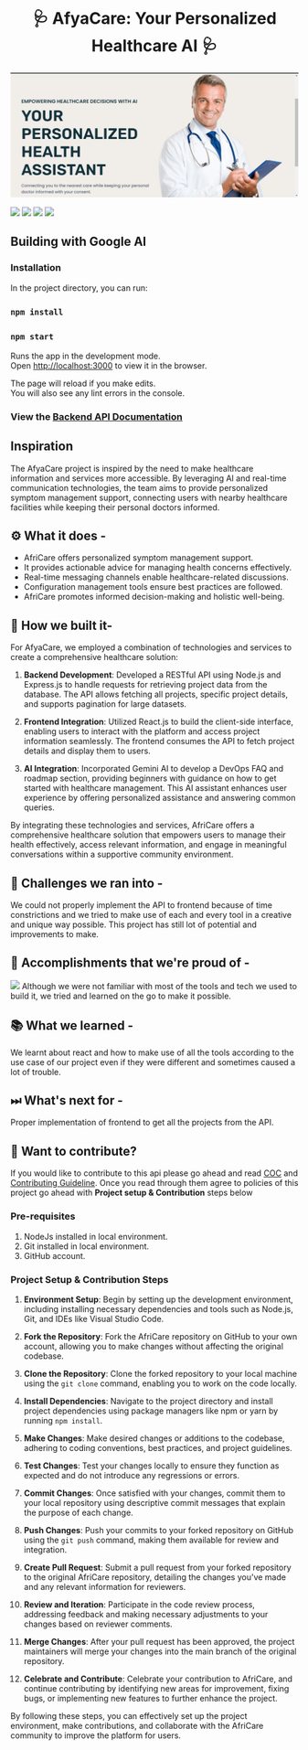 
<h1 align="center"> 🩺 AfyaCare: Your Personalized Healthcare AI 🩺 </h1>

<img src="src/Landing_page/assets/WhatsApp Image 2024-05-11 at 14.25.59_89c3ede4.jpg" alt="WhatsApp Image">

<a href="https://github.com/starlightknown/LearnScape"><img src="https://badges.frapsoft.com/os/v1/open-source.svg?v=103"></a>
<a href="https://github.com/starlightknown/LearnScape"><img src="https://img.shields.io/badge/Built%20by-developers%20%3C%2F%3E-0059b3"></a>
<a href="https://github.com/starlightknown/LearnScape"><img src="https://img.shields.io/static/v1.svg?label=Contributions&message=Welcome&color=yellow"></a>
<a href="https://github.com/starlightknown/"><img src="https://img.shields.io/badge/Maintained%3F-yes-brightgreen.svg?v=103"></a>
## Building with Google AI
<!-- 
Table of Contents
=================

  * [Installation](#installation)
  * [Inspiration](#Inspiration)
  * [Use Case](#usecase)
  * [Contribute](#project-setup--contribution-steps)
  * [License](#license) -->

### Installation

In the project directory, you can run:

### `npm install`
### `npm start`

Runs the app in the development mode.\
Open [http://localhost:3000](http://localhost:3000) to view it in the browser.

The page will reload if you make edits.\
You will also see any lint errors in the console.

### View the [Backend API Documentation](https://github.com/starlightknown/LearnScape/tree/main/api#-1-apiv1projects) 

## Inspiration
The AfyaCare project is inspired by the need to make healthcare information and services more accessible. By leveraging AI and real-time communication technologies, the team aims to provide personalized symptom management support, connecting users with nearby healthcare facilities while keeping their personal doctors informed.

## ⚙ What it does - 
- AfriCare offers personalized symptom management support.
- It provides actionable advice for managing health concerns effectively.
- Real-time messaging channels enable healthcare-related discussions.
- Configuration management tools ensure best practices are followed.
- AfriCare promotes informed decision-making and holistic well-being.
</div>

## 🔧 How we built it-
For AfyaCare, we employed a combination of technologies and services to create a comprehensive healthcare solution:

1. **Backend Development**: Developed a RESTful API using Node.js and Express.js to handle requests for retrieving project data from the database. The API allows fetching all projects, specific project details, and supports pagination for large datasets.

2. **Frontend Integration**: Utilized React.js to build the client-side interface, enabling users to interact with the platform and access project information seamlessly. The frontend consumes the API to fetch project details and display them to users.

3. **AI Integration**: Incorporated Gemini AI to develop a DevOps FAQ and roadmap section, providing beginners with guidance on how to get started with healthcare management. This AI assistant enhances user experience by offering personalized assistance and answering common queries.

By integrating these technologies and services, AfriCare offers a comprehensive healthcare solution that empowers users to manage their health effectively, access relevant information, and engage in meaningful conversations within a supportive community environment.

## 💪 Challenges we ran into -
We could not properly implement the API to frontend because of time constrictions and we tried to make use of each and every tool in a creative and unique way possible. This project has still lot of potential and improvements to make. 

## 📌 Accomplishments that we're proud of -
<img src="/screenshots/cli.png?raw=true">
Although we were not familiar with most of the tools and tech we used to build it, we tried and learned on the go to make it possible.

## 📚 What we learned -
We learnt about react and how to make use of all the tools according to the use case of our project even if they were different and sometimes caused a lot of trouble.

## ⏭ What's next for -
Proper implementation of frontend to get all the projects from the API. 


## 🙌 Want to contribute?
If you would like to contribute to this api please go ahead and read [COC](/CODE_OF_CONDUCT.md) and [Contributing Guideline](/CONTRIBUTING.md). Once you read through them agree to policies of this project go ahead with **Project setup & Contribution** steps below

### Pre-requisites

1. NodeJs installed in local environment.
2. Git installed in local environment.
3. GitHub account.

### Project Setup & Contribution Steps

1. **Environment Setup**: Begin by setting up the development environment, including installing necessary dependencies and tools such as Node.js, Git, and IDEs like Visual Studio Code.

2. **Fork the Repository**: Fork the AfriCare repository on GitHub to your own account, allowing you to make changes without affecting the original codebase.

3. **Clone the Repository**: Clone the forked repository to your local machine using the `git clone` command, enabling you to work on the code locally.

4. **Install Dependencies**: Navigate to the project directory and install project dependencies using package managers like npm or yarn by running `npm install`.

5. **Make Changes**: Make desired changes or additions to the codebase, adhering to coding conventions, best practices, and project guidelines.

6. **Test Changes**: Test your changes locally to ensure they function as expected and do not introduce any regressions or errors.

7. **Commit Changes**: Once satisfied with your changes, commit them to your local repository using descriptive commit messages that explain the purpose of each change.

8. **Push Changes**: Push your commits to your forked repository on GitHub using the `git push` command, making them available for review and integration.

9. **Create Pull Request**: Submit a pull request from your forked repository to the original AfriCare repository, detailing the changes you've made and any relevant information for reviewers.

10. **Review and Iteration**: Participate in the code review process, addressing feedback and making necessary adjustments to your changes based on reviewer comments.

11. **Merge Changes**: After your pull request has been approved, the project maintainers will merge your changes into the main branch of the original repository.

12. **Celebrate and Contribute**: Celebrate your contribution to AfriCare, and continue contributing by identifying new areas for improvement, fixing bugs, or implementing new features to further enhance the project.

By following these steps, you can effectively set up the project environment, make contributions, and collaborate with the AfriCare community to improve the platform for users.
